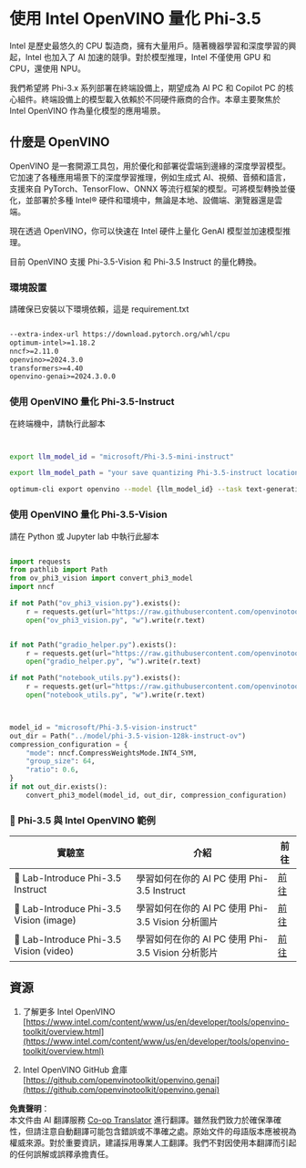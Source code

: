 <!--
CO_OP_TRANSLATOR_METADATA:
{
  "original_hash": "3139a6a82f357a9f90f1fe51c4caf65a",
  "translation_date": "2025-07-16T21:59:37+00:00",
  "source_file": "md/01.Introduction/04/UsingIntelOpenVINOQuantifyingPhi.md",
  "language_code": "hk"
}
-->
# **使用 Intel OpenVINO 量化 Phi-3.5**

Intel 是歷史最悠久的 CPU 製造商，擁有大量用戶。隨著機器學習和深度學習的興起，Intel 也加入了 AI 加速的競爭。對於模型推理，Intel 不僅使用 GPU 和 CPU，還使用 NPU。

我們希望將 Phi-3.x 系列部署在終端設備上，期望成為 AI PC 和 Copilot PC 的核心組件。終端設備上的模型載入依賴於不同硬件廠商的合作。本章主要聚焦於 Intel OpenVINO 作為量化模型的應用場景。

## **什麼是 OpenVINO**

OpenVINO 是一套開源工具包，用於優化和部署從雲端到邊緣的深度學習模型。它加速了各種應用場景下的深度學習推理，例如生成式 AI、視頻、音頻和語言，支援來自 PyTorch、TensorFlow、ONNX 等流行框架的模型。可將模型轉換並優化，並部署於多種 Intel® 硬件和環境中，無論是本地、設備端、瀏覽器還是雲端。

現在透過 OpenVINO，你可以快速在 Intel 硬件上量化 GenAI 模型並加速模型推理。

目前 OpenVINO 支援 Phi-3.5-Vision 和 Phi-3.5 Instruct 的量化轉換。

### **環境設置**

請確保已安裝以下環境依賴，這是 requirement.txt

```txt

--extra-index-url https://download.pytorch.org/whl/cpu
optimum-intel>=1.18.2
nncf>=2.11.0
openvino>=2024.3.0
transformers>=4.40
openvino-genai>=2024.3.0.0

```

### **使用 OpenVINO 量化 Phi-3.5-Instruct**

在終端機中，請執行此腳本

```bash


export llm_model_id = "microsoft/Phi-3.5-mini-instruct"

export llm_model_path = "your save quantizing Phi-3.5-instruct location"

optimum-cli export openvino --model {llm_model_id} --task text-generation-with-past --weight-format int4 --group-size 128 --ratio 0.6  --sym  --trust-remote-code {llm_model_path}


```

### **使用 OpenVINO 量化 Phi-3.5-Vision**

請在 Python 或 Jupyter lab 中執行此腳本

```python

import requests
from pathlib import Path
from ov_phi3_vision import convert_phi3_model
import nncf

if not Path("ov_phi3_vision.py").exists():
    r = requests.get(url="https://raw.githubusercontent.com/openvinotoolkit/openvino_notebooks/latest/notebooks/phi-3-vision/ov_phi3_vision.py")
    open("ov_phi3_vision.py", "w").write(r.text)


if not Path("gradio_helper.py").exists():
    r = requests.get(url="https://raw.githubusercontent.com/openvinotoolkit/openvino_notebooks/latest/notebooks/phi-3-vision/gradio_helper.py")
    open("gradio_helper.py", "w").write(r.text)

if not Path("notebook_utils.py").exists():
    r = requests.get(url="https://raw.githubusercontent.com/openvinotoolkit/openvino_notebooks/latest/utils/notebook_utils.py")
    open("notebook_utils.py", "w").write(r.text)



model_id = "microsoft/Phi-3.5-vision-instruct"
out_dir = Path("../model/phi-3.5-vision-128k-instruct-ov")
compression_configuration = {
    "mode": nncf.CompressWeightsMode.INT4_SYM,
    "group_size": 64,
    "ratio": 0.6,
}
if not out_dir.exists():
    convert_phi3_model(model_id, out_dir, compression_configuration)

```

### **🤖 Phi-3.5 與 Intel OpenVINO 範例**

| 實驗室    | 介紹 | 前往 |
| -------- | ------- |  ------- |
| 🚀 Lab-Introduce Phi-3.5 Instruct  | 學習如何在你的 AI PC 使用 Phi-3.5 Instruct    |  [前往](../../../../../code/09.UpdateSamples/Aug/intel-phi35-instruct-zh.ipynb)    |
| 🚀 Lab-Introduce Phi-3.5 Vision (image) | 學習如何在你的 AI PC 使用 Phi-3.5 Vision 分析圖片      |  [前往](../../../../../code/09.UpdateSamples/Aug/intel-phi35-vision-img.ipynb)    |
| 🚀 Lab-Introduce Phi-3.5 Vision (video)   | 學習如何在你的 AI PC 使用 Phi-3.5 Vision 分析影片    |  [前往](../../../../../code/09.UpdateSamples/Aug/intel-phi35-vision-video.ipynb)    |



## **資源**

1. 了解更多 Intel OpenVINO [https://www.intel.com/content/www/us/en/developer/tools/openvino-toolkit/overview.html](https://www.intel.com/content/www/us/en/developer/tools/openvino-toolkit/overview.html)

2. Intel OpenVINO GitHub 倉庫 [https://github.com/openvinotoolkit/openvino.genai](https://github.com/openvinotoolkit/openvino.genai)

**免責聲明**：  
本文件由 AI 翻譯服務 [Co-op Translator](https://github.com/Azure/co-op-translator) 進行翻譯。雖然我們致力於確保準確性，但請注意自動翻譯可能包含錯誤或不準確之處。原始文件的母語版本應被視為權威來源。對於重要資訊，建議採用專業人工翻譯。我們不對因使用本翻譯而引起的任何誤解或誤釋承擔責任。